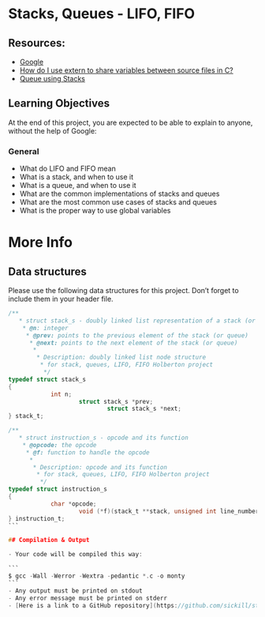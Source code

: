 # Stacks, Queues - LIFO, FIFO

## Resources:

* [Google](https://www.google.com/webhp?q=stack%20and%20queue)
* [How do I use extern to share variables between source files in C?](https://stackoverflow.com/questions/1433204/how-do-i-use-extern-to-share-variables-between-source-files)
* [Queue using Stacks](https://www.geeksforgeeks.org/queue-using-stacks/)

## Learning Objectives

At the end of this project, you are expected to be able to explain to anyone, without the help of Google:

### General

- What do LIFO and FIFO mean
- What is a stack, and when to use it
- What is a queue, and when to use it
- What are the common implementations of stacks and queues
- What are the most common use cases of stacks and queues
- What is the proper way to use global variables

# More Info

## Data structures

Please use the following data structures for this project. Don’t forget to include them in your header file.

```c
/**
   * struct stack_s - doubly linked list representation of a stack (or queue)
    * @n: integer
	 * @prev: points to the previous element of the stack (or queue)
	  * @next: points to the next element of the stack (or queue)
	   *
	    * Description: doubly linked list node structure
		 * for stack, queues, LIFO, FIFO Holberton project
		  */
typedef struct stack_s
{
	        int n;
			        struct stack_s *prev;
					        struct stack_s *next;
} stack_t;
```

````c
/**
   * struct instruction_s - opcode and its function
    * @opcode: the opcode
	 * @f: function to handle the opcode
	  *
	   * Description: opcode and its function
	    * for stack, queues, LIFO, FIFO Holberton project
		 */
typedef struct instruction_s
{
	        char *opcode;
			        void (*f)(stack_t **stack, unsigned int line_number);
} instruction_t;
```

## Compilation & Output

- Your code will be compiled this way:

```
$ gcc -Wall -Werror -Wextra -pedantic *.c -o monty
```
- Any output must be printed on stdout
- Any error message must be printed on stderr
- [Here is a link to a GitHub repository](https://github.com/sickill/stderred) that could help you making sure your errors are printed on stderr



